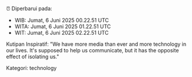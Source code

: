 ⏰ Diperbarui pada:
- WIB: Jumat, 6 Juni 2025 00.22.51 UTC
- WITA: Jumat, 6 Juni 2025 01.22.51 UTC
- WIT: Jumat, 6 Juni 2025 02.22.51 UTC

Kutipan Inspiratif:
"We have more media than ever and more technology in our lives. It's supposed to help us communicate, but it has the opposite effect of isolating us."


Kategori: technology

